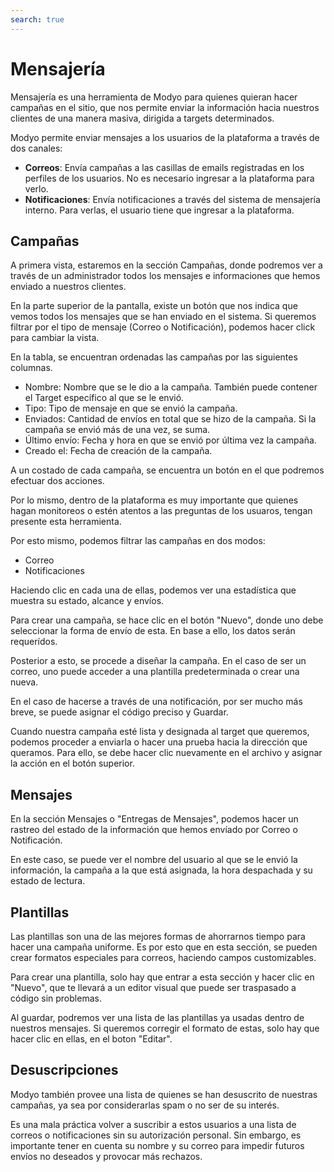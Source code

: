 ```yaml
---
search: true
---
```


# Mensajería

Mensajería es una herramienta de Modyo para quienes quieran hacer campañas en el sitio, que nos permite enviar la información hacia nuestros clientes de una manera masiva, dirigida a targets determinados.

Modyo permite enviar mensajes a los usuarios de la plataforma a través de dos canales:

- **Correos**: Envía campañas a las casillas de emails registradas en los perfiles de los usuarios. No es necesario ingresar a la plataforma para verlo.
- **Notificaciones**: Envía notificaciones a través del sistema de mensajería interno. Para verlas, el usuario tiene que ingresar a la plataforma.

## Campañas

A primera vista, estaremos en la sección Campañas, donde podremos ver a través de un administrador todos los mensajes e informaciones que hemos enviado a nuestros clientes.

En la parte superior de la pantalla, existe un botón que nos indica que vemos todos los mensajes que se han enviado en el sistema. Si queremos filtrar por el tipo de mensaje (Correo o Notificación), podemos hacer click para cambiar la vista.

En la tabla, se encuentran ordenadas las campañas por las siguientes columnas.

- Nombre: Nombre que se le dio a la campaña. También puede contener el Target específico al que se le envió.
- Tipo: Tipo de mensaje en que se envió la campaña.
- Enviados: Cantidad de envíos en total que se hizo de la campaña. Si la campaña se envió más de una vez, se suma.
- Último envío: Fecha y hora en que se envió por última vez la campaña.
- Creado el: Fecha de creación de la campaña.

A un costado de cada campaña, se encuentra un botón en el que podremos efectuar dos acciones. 



Por lo mismo, dentro de la plataforma es muy importante  que quienes hagan monitoreos o estén atentos a las preguntas de los usuaros, tengan presente esta herramienta.

Por esto mismo, podemos filtrar las campañas en dos modos:

- Correo
- Notificaciones

Haciendo clic en cada una de ellas, podemos ver una estadística que muestra su estado, alcance y envíos.

Para crear una campaña, se hace clic en el botón "Nuevo", donde uno debe seleccionar la forma de envío de esta. En base a ello, los datos serán requerídos.

Posterior a esto, se procede a diseñar la campaña. En el caso de ser un correo, uno puede acceder a una plantilla predeterminada o crear una nueva.

En el caso de hacerse a través de una notificación, por ser mucho más breve, se puede asignar el código preciso y Guardar.

Cuando nuestra campaña esté lista y designada al target que queremos, podemos proceder a enviarla o hacer una prueba hacia la dirección que queramos. Para ello, se debe hacer clic nuevamente en el archivo y asignar la acción en el botón superior.

## Mensajes

En la sección Mensajes o "Entregas de Mensajes", podemos hacer un rastreo del estado de la información que hemos envíado por Correo o Notificación.

En este caso, se puede ver el nombre del usuario al que se le envió la información, la campaña a la que está asignada, la hora despachada y su estado de lectura.

## Plantillas

Las plantillas son una de las mejores formas de ahorrarnos tiempo para hacer una campaña uniforme. Es por esto que en esta sección, se pueden crear formatos especiales para correos, haciendo campos customizables.

Para crear una plantilla, solo hay que entrar a esta sección y hacer clic en "Nuevo", que te llevará a un editor visual que puede ser traspasado a código sin problemas.

Al guardar, podremos ver una lista de las plantillas ya usadas dentro de nuestros mensajes. Si queremos corregir el formato de estas, solo hay que hacer clic en ellas, en el boton "Editar".

## Desuscripciones

Modyo también provee una lista de quienes se han desuscrito de nuestras campañas, ya sea por considerarlas spam o no ser de su interés.

Es una mala práctica volver a suscribir a estos usuarios a una lista de correos o notificaciones sin su autorización personal. Sin embargo, es importante tener en cuenta su nombre y su correo para impedir futuros envíos no deseados y provocar más rechazos.
